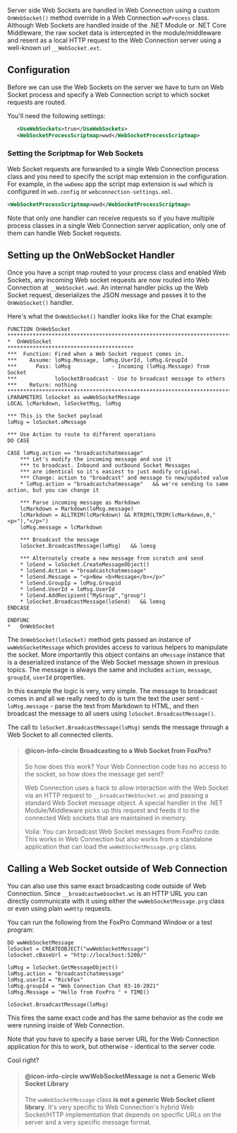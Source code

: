 ﻿Server side Web Sockets are handled in Web Connection using a custom `OnWebSocket()` method override in a Web Connection `wwProcess` class. Although Web Sockets are handled inside of the .NET Module or .NET Core Middleware, the raw socket data is intercepted in the module/middleware and resent as a local HTTP request to the Web Connection server using a well-known url `__WebSocket.ext`.

## Configuration
Before we can use the Web Sockets on the server we have to turn on Web Socket process and specify a Web Connection script to which socket requests are routed.

You'll need the following settings:

```xml
   <UseWebSockets>true</UseWebSockets>
   <WebSocketProcessScriptmap>wwd</WebSocketProcessScriptmap>
```   

### Setting the Scriptmap for Web Sockets
Web Socket requests are forwarded to a single Web Connection process class and you need to specify the script map extension in the configuration. For example, in the `wwDemo` app the script map extension is `wwd` which is configured in `web.config` or `webconnection-settings.xml`.

 ```xml
 <WebSocketProcessScriptmap>wwd</WebSocketProcessScriptmap>
 ```
 
Note that only one handler can receive requests so if you have multiple process classes in a single Web Connection server application, only one of them can handle Web Socket requests.

## Setting up the OnWebSocket Handler
Once you have a script map routed to your process class and enabled Web Sockets, any incoming Web socket requests are now routed into Web Connection at `__WebSocket.wwd`. An internal handler picks up the Web Socket request, deserializes the JSON message and passes it to the `OnWebSocket()` handler.

Here's what the `OnWebSocket()` handler looks like for the Chat example:

```foxpro
FUNCTION OnWebSocket
************************************************************************
*  OnWebSocket
****************************************
***  Function: Fired when a Web Socket request comes in.
***    Assume: loMsg.Message, loMsg.UserId, loMsg.GroupId
***      Pass: loMsg             - Incoming (loMsg.Message) from Socket
***            loSocketBroadcast - Use to broadcast message to others
***    Return: nothing
************************************************************************
LPARAMETERS loSocket as wwWebSocketMessage
LOCAL lcMarkdown, loSocketMsg, loMsg

*** This is the Socket payload
loMsg = loSocket.oMessage

*** Use Action to route to different operations
DO CASE

CASE loMsg.action == "broadcastchatmessage"	
	*** Let's modify the incoming message and use it
	*** to broadcast. Inbound and outbound Socket Messages
	*** are identical so it's easiest to just modify original.
	*** Change: action to "broadcast" and message to new/updated value
	* loMsg.action = "broadcastchatmessage"   && we're sending to same action, but you can change it
	
	*** Parse incoming message as Markdown
	lcMarkdown = Markdown(loMsg.message)
	lcMarkdown = ALLTRIM(lcMarkdown) && RTRIM(LTRIM(lcMarkdown,0,"<p>"),"</p>")	
	loMsg.message = lcMarkdown
		
	*** Broadcast the message
	loSocket.BroadcastMessage(loMsg)   && lomsg
	
	*** Alternately create a new message from scratch and send
	* loSend = loSocket.CreateMessageObject()
	* loSend.Action = "broadcastchatmessage"
	* loSend.Message = "<p>New <b>Message</b></p>"
	* loSend.GroupIp = loMsg.Groupid
	* loSend.UserId = loMsg.UserId
	* loSend.AddRecipient("MyGroup","group")
	* loSocket.BroadcastMessage(loSend)   && lomsg
ENDCASE

ENDFUNC
*   OnWebSocket
```

The `OnWebSocket(loSocket)` method gets passed an instance of `wwWebSocketMessage` which provides access to various helpers to manipulate the socket. More importantly this object contains an `oMessage` instance that is a deserialized instance of the Web Socket message shown in previous topics. The message is always the same and includes `action`, `message`, `groupId`, `userId` properties.

In this example the logic is very, very simple. The message to broadcast comes in and all we really need to do is turn the text the user sent - `loMsg.message` - parse the text from Markdown to HTML, and then broadcast the message to all users using `loSocket.BroadcastMessage()`.

The call to `loSocket.BroadcastMessage(loMsg)` sends the message through a Web Socket to all connected clients.

> #### @icon-info-circle Broadcasting to a Web Socket from FoxPro? 
> So how does this work? Your Web Connection code has no access to the socket, so how does the message get sent? 
>
> Web Connection uses a hack to allow interaction with the Web Socket via an HTTP request to `__broadcastWebSocket.wc` and passing a standard Web Socket message object. A special handler in the .NET Module/Middleware picks up this request and feeds it to the connected Web sockets that are maintained in memory. 
>
> Voila: You can broadcast Web Socket messages  from FoxPro code. This works in Web Connection but also works from a standalone application that can load the `wwWebSocketMessage.prg` class.


## Calling a Web Socket outside of Web Connection
You can also use this same exact broadcasting code outside of Web Connection. Since `__broadcastwebsocket.wc` is an HTTP URL you can directly communicate with it using either the `wwWebSocketMessage.prg` class or even using plain `wwHttp` requests.

You can run the following from the FoxPro Command Window or a test program:

```foxpro
DO wwWebSocketMessage
loSocket = CREATEOBJECT("wwWebSocketMessage")
loSocket.cBaseUrl = "http://localhost:5200/"

loMsg = loSocket.GetMessageObject()
loMsg.action = "broadcastchatmessage"  
loMsg.userId = "RickFox"
loMsg.groupId = "Web Connection Chat 03-10-2021"
loMsg.Message = "Hello from FoxPro " + TIME()

loSocket.BroadcastMessage(loMsg)
```

This fires the same exact code and has the same behavior as the code we were running inside of Web Connection. 
  
Note that you have to specify a base server URL for the Web Connection application for this to work, but otherwise - identical to the server code.

Cool right?

> #### @icon-info-circle wwWebSocketMessage is not a Generic Web Socket Library
> The `wwWebSocketMessage` class **is not a generic Web Socket client library**. It's very specific to Web Connection's hybrid Web Socket/HTTP implementation that depends on specific URLs on the server and a very specific message format.